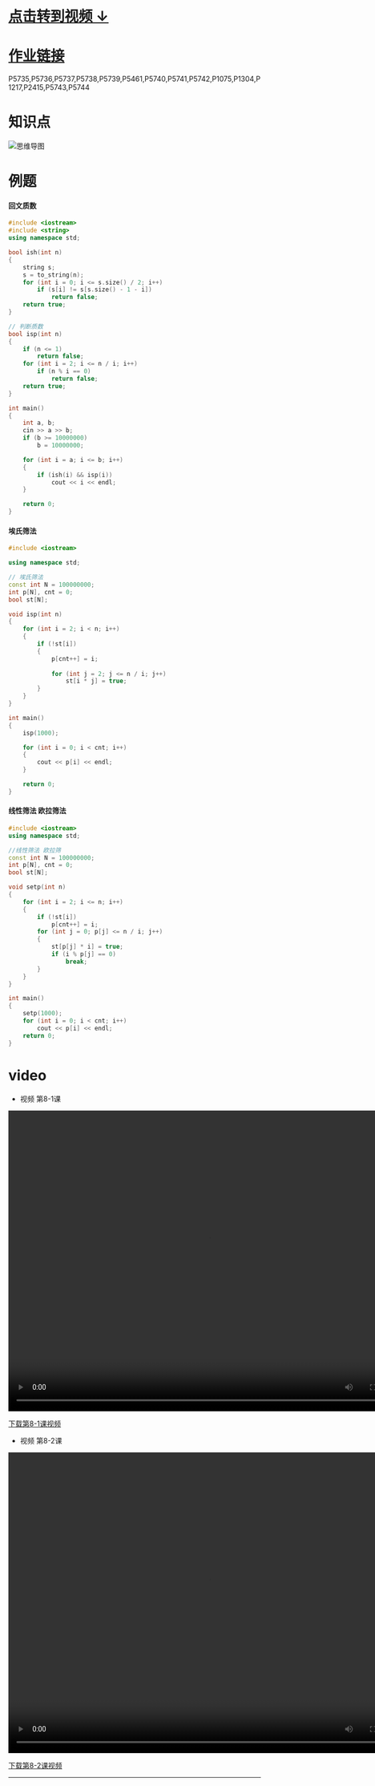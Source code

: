 # [点击转到视频 ↓ ](#video)

# [作业链接]()
P5735,P5736,P5737,P5738,P5739,P5461,P5740,P5741,P5742,P1075,P1304,P1217,P2415,P5743,P5744

#  知识点
![思维导图](https://c44bdf47ba484aa98328d13683451955.apig.cn-east-3.huaweicloudapis.com/USACO/usaco2023/7.syntax_pr/pr.png)

# 例题

#### 回文质数
```cpp
#include <iostream>
#include <string>
using namespace std;

bool ish(int n)
{
    string s;
    s = to_string(n);
    for (int i = 0; i <= s.size() / 2; i++)
        if (s[i] != s[s.size() - 1 - i])
            return false;
    return true;
}

// 判断质数
bool isp(int n)
{
    if (n <= 1)
        return false;
    for (int i = 2; i <= n / i; i++)
        if (n % i == 0)
            return false;
    return true;
}

int main()
{
    int a, b;
    cin >> a >> b;
    if (b >= 10000000)
        b = 10000000;

    for (int i = a; i <= b; i++)
    {
        if (ish(i) && isp(i))
            cout << i << endl;
    }

    return 0;
}
```

#### 埃氏筛法
```cpp
#include <iostream>

using namespace std;

// 埃氏筛法
const int N = 100000000;
int p[N], cnt = 0;
bool st[N];

void isp(int n)
{
    for (int i = 2; i < n; i++)
    {
        if (!st[i])
        {
            p[cnt++] = i;
            
            for (int j = 2; j <= n / i; j++)
                st[i * j] = true;
        }
    }
}

int main()
{
    isp(1000);

    for (int i = 0; i < cnt; i++)
    {
        cout << p[i] << endl;
    }

    return 0;
}
```

#### 线性筛法 欧拉筛法
```cpp
#include <iostream>
using namespace std;

//线性筛法 欧拉筛
const int N = 100000000;
int p[N], cnt = 0;
bool st[N];

void setp(int n)
{
    for (int i = 2; i <= n; i++)
    {
        if (!st[i])
            p[cnt++] = i;
        for (int j = 0; p[j] <= n / i; j++)
        {
            st[p[j] * i] = true;
            if (i % p[j] == 0)
                break;
        }
    }
}

int main()
{
    setp(1000);
    for (int i = 0; i < cnt; i++)
        cout << p[i] << endl;
    return 0;
}
```

# video

- 视频 第8-1课

<video src="https://c44bdf47ba484aa98328d13683451955.apig.cn-east-3.huaweicloudapis.com/Vidies/8th_1.mp4" width="800px" height="600px" controls="controls"></video>

[下载第8-1课视频](https://c44bdf47ba484aa98328d13683451955.apig.cn-east-3.huaweicloudapis.com/Vidies/8th_1.mp4)

- 视频 第8-2课

<video src="https://c44bdf47ba484aa98328d13683451955.apig.cn-east-3.huaweicloudapis.com/Vidies/8th_2.mp4" width="800px" height="600px" controls="controls"></video>

[下载第8-2课视频](https://c44bdf47ba484aa98328d13683451955.apig.cn-east-3.huaweicloudapis.com/Vidies/8th_2.mp4)

---
